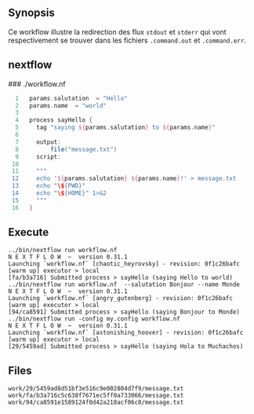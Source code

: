 ## Synopsis

Ce workflow illustre la redirection des flux `stdout` et `stderr` qui vont respectivement se trouver dans les fichiers `.command.out` et `.command.err`.



## nextflow

### ./workflow.nf

```groovy
  1   params.salutation  = "Hello"
  2   params.name  = "world"
  3   
  4   process sayHello {
  5   	tag "saying ${params.salutation} to ${params.name}"
  6   	
  7   	output:
  8   		file("message.txt")
  9   	script:
 10   	
 11   	"""
 12   	echo '${params.salutation} ${params.name}!' > message.txt
 13   	echo "\${PWD}" 
 14   	echo "\${HOME}" 1>&2 
 15   	"""
 16   }
```


## Execute

```
../bin/nextflow run workflow.nf 
N E X T F L O W  ~  version 0.31.1
Launching `workflow.nf` [chaotic_heyrovsky] - revision: 0f1c26bafc
[warm up] executor > local
[fa/b3a716] Submitted process > sayHello (saying Hello to world)
../bin/nextflow run workflow.nf  --salutation Bonjour --name Monde
N E X T F L O W  ~  version 0.31.1
Launching `workflow.nf` [angry_gutenberg] - revision: 0f1c26bafc
[warm up] executor > local
[94/ca8591] Submitted process > sayHello (saying Bonjour to Monde)
../bin/nextflow run -config my.config workflow.nf  
N E X T F L O W  ~  version 0.31.1
Launching `workflow.nf` [astonishing_hoover] - revision: 0f1c26bafc
[warm up] executor > local
[29/5459ad] Submitted process > sayHello (saying Hola to Muchachos)
```


## Files

```
work/29/5459ad8d51bf3e516c9e002804d7f9/message.txt
work/fa/b3a716c5c638f7671ec5ff0a733066/message.txt
work/94/ca8591e1589124f0d42a218acf06c0/message.txt
```


